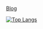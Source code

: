 
<!--
**HyeongChank/HyeongChank** is a ✨ _special_ ✨ repository because its `README.md` (this file) appears on your GitHub profile.

Here are some ideas to get you started:

- 🔭 I’m currently working on ...
- 🌱 I’m currently learning ...
- 👯 I’m looking to collaborate on ...
- 🤔 I’m looking for help with ...
- 💬 Ask me about ...
- 📫 How to reach me: ...
- 😄 Pronouns: ...
- ⚡ Fun fact: ...
-->

[Blog](https://khc-developer.tistory.com/)

[![Top Langs](https://github-readme-stats.vercel.app/api/top-langs/?username=HyeongChank&layout=compact)](https://github.com/anuraghazra/github-readme-stats)

